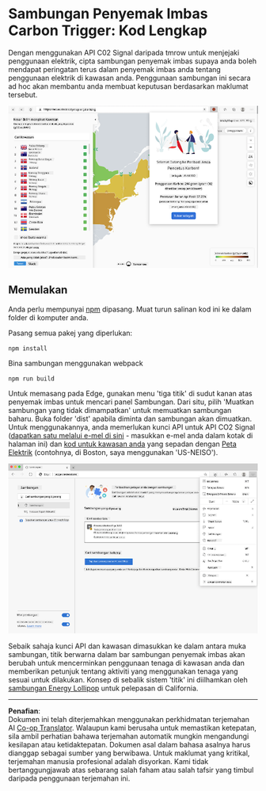 <!--
CO_OP_TRANSLATOR_METADATA:
{
  "original_hash": "9361268ca430b2579375009e1eceb5e5",
  "translation_date": "2025-08-27T22:27:31+00:00",
  "source_file": "5-browser-extension/solution/translation/README.fr.md",
  "language_code": "ms"
}
-->
# Sambungan Penyemak Imbas Carbon Trigger: Kod Lengkap

Dengan menggunakan API C02 Signal daripada tmrow untuk menjejaki penggunaan elektrik, cipta sambungan penyemak imbas supaya anda boleh mendapat peringatan terus dalam penyemak imbas anda tentang penggunaan elektrik di kawasan anda. Penggunaan sambungan ini secara ad hoc akan membantu anda membuat keputusan berdasarkan maklumat tersebut.

![tangkapan skrin sambungan](../../../../../translated_images/extension-screenshot.0e7f5bfa110e92e3875e1bc9405edd45a3d2e02963e48900adb91926a62a5807.ms.png)

## Memulakan

Anda perlu mempunyai [npm](https://npmjs.com) dipasang. Muat turun salinan kod ini ke dalam folder di komputer anda.

Pasang semua pakej yang diperlukan:

```
npm install
```

Bina sambungan menggunakan webpack

```
npm run build
```

Untuk memasang pada Edge, gunakan menu 'tiga titik' di sudut kanan atas penyemak imbas untuk mencari panel Sambungan. Dari situ, pilih 'Muatkan sambungan yang tidak dimampatkan' untuk memuatkan sambungan baharu. Buka folder 'dist' apabila diminta dan sambungan akan dimuatkan. Untuk menggunakannya, anda memerlukan kunci API untuk API CO2 Signal ([dapatkan satu melalui e-mel di sini](https://www.co2signal.com/) - masukkan e-mel anda dalam kotak di halaman ini) dan [kod untuk kawasan anda](http://api.electricitymap.org/v3/zones) yang sepadan dengan [Peta Elektrik](https://www.electricitymap.org/map) (contohnya, di Boston, saya menggunakan 'US-NEISO').

![pemasangan](../../../../../translated_images/install-on-edge.78634f02842c48283726c531998679a6f03a45556b2ee99d8ff231fe41446324.ms.png)

Sebaik sahaja kunci API dan kawasan dimasukkan ke dalam antara muka sambungan, titik berwarna dalam bar sambungan penyemak imbas akan berubah untuk mencerminkan penggunaan tenaga di kawasan anda dan memberikan petunjuk tentang aktiviti yang menggunakan tenaga yang sesuai untuk dilakukan. Konsep di sebalik sistem 'titik' ini diilhamkan oleh [sambungan Energy Lollipop](https://energylollipop.com/) untuk pelepasan di California.

---

**Penafian**:  
Dokumen ini telah diterjemahkan menggunakan perkhidmatan terjemahan AI [Co-op Translator](https://github.com/Azure/co-op-translator). Walaupun kami berusaha untuk memastikan ketepatan, sila ambil perhatian bahawa terjemahan automatik mungkin mengandungi kesilapan atau ketidaktepatan. Dokumen asal dalam bahasa asalnya harus dianggap sebagai sumber yang berwibawa. Untuk maklumat yang kritikal, terjemahan manusia profesional adalah disyorkan. Kami tidak bertanggungjawab atas sebarang salah faham atau salah tafsir yang timbul daripada penggunaan terjemahan ini.